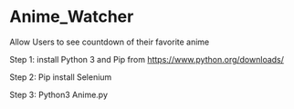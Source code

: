 # Anime_Watcher
Allow Users to see countdown of their favorite anime

Step 1:
install Python 3 and Pip from https://www.python.org/downloads/

Step 2:
Pip install Selenium

Step 3:
Python3 Anime.py
